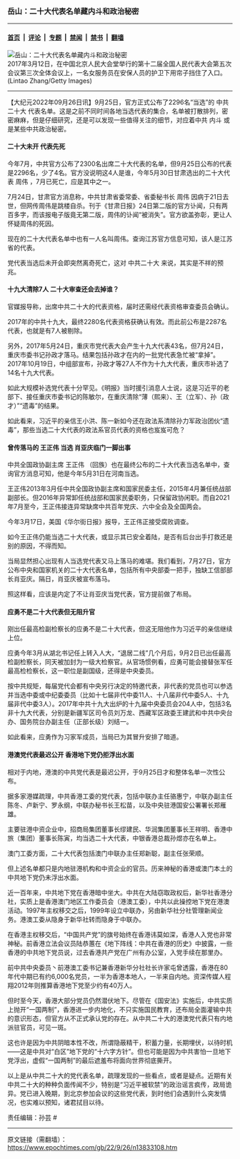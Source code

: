 ### 岳山：二十大代表名单藏内斗和政治秘密

---

#### [首页](../../../..?n13833108) &nbsp;|&nbsp; [评论](../../../../../epoch-comment?n13833108) &nbsp;|&nbsp; [专题](../../../../../epoch-special?n13833108) &nbsp;|&nbsp; [禁闻](../../../../../epoch-news?n13833108) &nbsp;|&nbsp; [禁书](../../../../../books?n13833108) &nbsp;|&nbsp; [翻墙](https://github.com/gfw-breaker/nogfw/blob/master/README.md?n13833108)


<div><img alt="岳山：二十大代表名单藏内斗和政治秘密" class="attachment-djy_600_400 size-djy_600_400 wp-post-image" src="https://i.epochtimes.com/assets/uploads/2022/09/id13833127-GettyImages-652319468-600x400.jpg"/>
<div class="caption">
 2017年3月12日，在中国北京人民大会堂举行的第十二届全国人民代表大会第五次会议第三次全体会议上，一名女服务员在安保人员的护卫下用帘子挡住了入口。(Lintao Zhang/Getty Images)
</div></div><hr/><div class="post_content" id="artbody" itemprop="articleBody">
 <!-- article content begin -->
 <p>
  【大纪元2022年09月26日讯】9月25日，官方正式公布了2296名“当选”的
  <ok href="https://www.epochtimes.com/gb/tag/%E4%B8%AD%E5%85%B1%E4%BA%8C%E5%8D%81%E5%A4%A7.html">
   中共二十大
  </ok>
  代表名单。这是之前不同时间各地当选代表的集合，名单被打散排列，密密麻麻，但是仔细研究，还是可以发现一些值得关注的细节，对应着中共
  <ok href="https://www.epochtimes.com/gb/tag/%E5%86%85%E6%96%97.html">
   内斗
  </ok>
  或是某些中共政治秘密。
 </p>
 <h4>
  二十大未开 代表先死
 </h4>
 <p>
  今年7月，中共官方公布了2300名出席二十大代表的名单，但9月25日公布的代表是2296名，少了4名。官方没说明这4人是谁，今年5月30日甘肃选出的二十大代表
  <ok href="https://www.epochtimes.com/gb/tag/%E5%91%A8%E4%BC%9F.html">
   周伟
  </ok>
  ，7月已死亡，应是其中之一。
 </p>
 <p>
  7月24日，甘肃官方消息称，中共甘肃省委常委、省委秘书长
  <ok href="https://www.epochtimes.com/gb/tag/%E5%91%A8%E4%BC%9F.html">
   周伟
  </ok>
  因病于21日去世，但网传周伟是跳楼自杀。刊于《甘肃日报》24日第二版的官方讣闻，只有两百多字，而该报电子版竟无第二版，周伟的讣闻“被消失”。官方欲盖弥彰，更让人怀疑周伟的死因。
 </p>
 <p>
  现在的二十大代表名单中也有一人名叫周伟。查询江苏官方信息可知，该人是江苏省的代表。
 </p>
 <p>
  党代表当选后未开会即突然离奇死亡，这对
  <ok href="https://www.epochtimes.com/gb/tag/%E4%B8%AD%E5%85%B1%E4%BA%8C%E5%8D%81%E5%A4%A7.html">
   中共二十大
  </ok>
  来说，其实是不祥的预兆。
 </p>
 <h4>
  十九大清除7人 二十大审查还会去掉谁？
 </h4>
 <p>
  官媒报导称，出席中共二十大的代表资格，届时还需经代表资格审查委员会确认。
 </p>
 <p>
  2017年的中共十九大，最终2280名代表资格获确认有效。而此前公布是2287名代表，也就是有7人被剔除。
 </p>
 <p>
  另外，2017年5月24日，重庆市党代表大会产生十九大代表43名，但7月24日，重庆市委书记孙政才落马。结果包括孙政才在内的一批党代表急忙被“拿掉”。2017年10月19日，中组部宣布，孙政才等27人不作为十九大代表，重庆市补选了14名十九大代表。
 </p>
 <p>
  如此大规模补选党代表十分罕见。《明报》当时援引消息人士说，这是习近平的老部下、接任重庆市委书记的陈敏尔，在重庆清除“薄（熙来）、王（立军）、孙（政才）”“遗毒”的结果。
 </p>
 <p>
  如此看来，习近平的亲信王小洪、陈一新如今还在政法系清除孙力军政治团伙“遗毒”，那些当选二十大代表的政法系官员代表的资格也岌岌可危？
 </p>
 <h4>
  曾传落马的
  <ok href="https://www.epochtimes.com/gb/tag/%E7%8E%8B%E6%AD%A3%E4%BC%9F.html">
   王正伟
  </ok>
  当选 肖亚庆临门一脚出事
 </h4>
 <p>
  中共全国政协副主席
  <ok href="https://www.epochtimes.com/gb/tag/%E7%8E%8B%E6%AD%A3%E4%BC%9F.html">
   王正伟
  </ok>
  （回族）也在最终公布的二十大代表当选名单中，查询官方消息可知，他是今年5月31日在河南当选。
 </p>
 <p>
  王正伟2013年3月任中共全国政协副主席和国家民委主任，2015年4月兼任统战部副部长。但2016年异常卸任统战部和国家民委职务，只保留政协闲职。而自2021年7月至今，王正伟接连异常缺席中共百年党庆、六中全会及全国两会。
 </p>
 <p>
  今年3月17日，美国《华尔街日报》报导，王正伟正接受腐败调查。
 </p>
 <p>
  如今王正伟仍能当选二十大代表，或显示其已安全着陆，是否有后台出手打救还是别的原因，不得而知。
 </p>
 <p>
  当局显然担心出现有人当选党代表又马上落马的难堪。我们看到，7月27日，官方公布中央和国家机关的二十大代表名单，包括所有中央部委一把手，独缺工信部部长肖亚庆。隔日，肖亚庆被宣布落马。
 </p>
 <p>
  照这样看，应该是内定了不让肖亚庆当党代表，官方提前做了布局。
 </p>
 <h4>
  应勇不是二十大代表但无阻升官
 </h4>
 <p>
  刚出任最高检副检察长的应勇不是二十大代表，但这无阻他作为习近平的亲信继续上位。
 </p>
 <p>
  应勇今年3月从湖北书记任上转入人大，“退居二线”几个月后，9月2日已出任最高检副检察长，同天被加封为一级大检察官。从官场惯例看，应勇可能会接替张军任最高检检察长，这一职位是副国级，还得是中央委员。
 </p>
 <p>
  按中共规矩，每届党代会都有中央另行决定的特邀代表，非代表的党员也可以参选并当选中委或中纪委委员（比如十七届非代中委11人、十八届非代中委5人、十九届非代中委3人）。2017年中共十九大出炉的十九届中央委员会204人中，包括3名非十九大代表，分别是新疆军区司令员刘万龙、西藏军区政委王建武和中共中央台办、国务院台办副主任（正部长级）刘结一。
 </p>
 <p>
  如此看来，应勇作为习家军成员，当局已为其冒升安排了暗道。
 </p>
 <h4>
  港澳党代表最迟公开 香港地下党仍拒浮出水面
 </h4>
 <p>
  相对于内地，港澳的中共党代表是最迟公开，于9月25日才和整体名单一次性公布。
 </p>
 <p>
  据多家港媒疏理，中共香港工委的党代表，包括中联办主任骆惠宁，中联办副主任陈冬、卢新宁、罗永纲，中联办秘书长王松苗，以及中央驻港国安公署署长郑雁雄。
 </p>
 <p>
  主要驻港中资企业中，招商局集团董事长缪建民、华润集团董事长王祥明、香港中旅（集团）董事长陈寅，均当选二十大代表，中银香港总裁孙煜亦在名单上。
 </p>
 <p>
  澳门工委方面，二十大代表包括澳门中联办主任郑新聪，副主任张荣顺。
 </p>
 <p>
  但上述名单都只是内地驻港机构和中资企业的官员。历来神秘的香港或澳门本土的中共地下党仍未浮出水面。
 </p>
 <p>
  近一百年来，中共地下党在香港暗中坐大。中共在大陆窃取政权后，新华社香港分社，实质上是香港澳门地区工作委员会（港澳工委），中共以此操控地下党在港澳活动。1997年主权移交之后，1999年设立中联办，另由新华社分社管理新闻业务。港澳工委从隐身于新华社转而隐身于中联办。
 </p>
 <p>
  在香港主权移交后，“中国共产党”的旗号始终在香港讳莫如深，香港人入党也非常神秘。前香港立法会议员陆恭蕙在《地下阵线：中共在香港的历史》中披露，一些香港的中共地下党员说，过去香港共产党在广州有办公室，入党手续在那里办。
 </p>
 <p>
  前中共中央委员丶前港澳工委书记兼香港新华分社社长许家屯曾透露，香港在80年代中期已有约6,000名党员，一半为香港本地人，一半来自内地。资深传媒人程翔2012年则推算香港地下党至少约有40万人。
 </p>
 <p>
  但时至今天，香港大部分党员仍然潜伏地下。尽管在《国安法》实施后，中共实质上抛开“一国两制”，香港进一步内地化，不只实施国民教育，还布局全面灌输中共的意识形态，但官方从不正式承认党的存在。从中共二十大的港澳党代表只有内地派驻官员，可见一斑。
 </p>
 <p>
  这也许是因为中共阴暗本性不改，所谓隐蔽精干，积蓄力量，长期埋伏，以待时机——这是中共对“白区”地下党的“十六字方针”。但也可能是因为中共害怕一旦地下党浮出，虚假“一国两制”的最后遮羞布将面向世界彻底撕开。
 </p>
 <p>
  以上是从中共二十大的党代表名单，疏理发现的一些看点，或者是疑点。近期有关中共二十大的种种负面传闻不少，特别是“习近平被软禁”的政治谣言疯传，政局诡异。党已进入晚期，到北京参加会议的这些党代表，到时他们会遇到什么突发情况，也实难以预知，诸君拭目以待。
 </p>
 <p>
  责任编辑：孙芸 #
 </p>
 <!-- article content end -->
 <div id="below_article_ad">
 </div>
</div>


---

原文链接（需翻墙）：https://www.epochtimes.com/gb/22/9/26/n13833108.htm